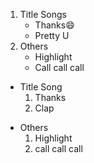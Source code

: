 1. Title Songs
   * Thanks:smile:
   * Pretty U
2. Others
   - Highlight
   - Call call call
   
   
* Title Song
  1. Thanks
  2. Clap
- Others
  1. Highlight
  2. call call call
